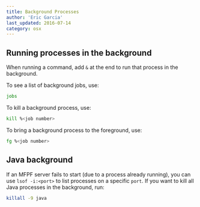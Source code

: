 ```yaml
---
title: Background Processes
author: 'Eric Garcia'
last_updated: 2016-07-14
category: osx
---
```


## Running processes in the background

When running a command, add `&` at the end to run that process in the background.

To see a list of background jobs, use:

```bash
jobs
```

To kill a background process, use:

```bash
kill %<job number>
```

To bring a background process to the foreground, use:

```bash
fg %<job number>
```

## Java background

If an MFPF server fails to start (due to a process already running), you can use `lsof -i:<port>` to list processes on a specific `port`. If you want to kill all Java processes in the background, run:

```bash
killall -9 java
```
